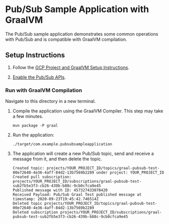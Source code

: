 # Pub/Sub Sample Application with GraalVM

The Pub/Sub sample application demonstrates some common operations with Pub/Sub and is compatible with GraalVM compilation.

## Setup Instructions

1. Follow the [GCP Project and GraalVM Setup Instructions](../README.md).

2. [Enable the Pub/Sub APIs](https://console.cloud.google.com/apis/api/pubsub.googleapis.com).

### Run with GraalVM Compilation

Navigate to this directory in a new terminal.

1. Compile the application using the GraalVM Compiler. This step may take a few minutes.

    ```
    mvn package -P graal
    ```
    
2. Run the application:

    ```
    ./target/com.example.pubsubsampleapplication
    ```

3. The application will create a new Pub/Sub topic, send and receive a message from it, and then delete the topic.

    ```
    Created topic: projects/YOUR_PROJECT_ID/topics/graal-pubsub-test-00e72640-4e36-4aff-84d2-13b7569b2289 under project: YOUR_PROJECT_ID
    Created pull subscription: projects/YOUR_PROJECT_ID/subscriptions/graal-pubsub-test-sub2fb5e3f3-cb26-439b-b88c-9cb0cfca9e45
    Published message with ID: 457327433078420
    Received Payload: Pub/Sub Graal Test published message at timestamp: 2020-09-23T19:45:42.746514Z
    Deleted topic projects/YOUR_PROJECT_ID/topics/graal-pubsub-test-00e72640-4e36-4aff-84d2-13b7569b2289
    Deleted subscription projects/YOUR_PROJECT_ID/subscriptions/graal-pubsub-test-sub2fb5e3f3-cb26-439b-b88c-9cb0cfca9e45
    ```
